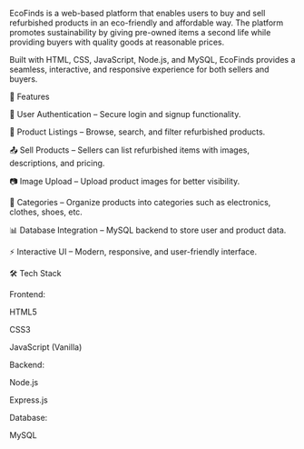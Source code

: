 EcoFinds is a web-based platform that enables users to buy and sell refurbished products in an eco-friendly and affordable way. The platform promotes sustainability by giving pre-owned items a second life while providing buyers with quality goods at reasonable prices.

Built with HTML, CSS, JavaScript, Node.js, and MySQL, EcoFinds provides a seamless, interactive, and responsive experience for both sellers and buyers.

🚀 Features

🔑 User Authentication – Secure login and signup functionality.

🛒 Product Listings – Browse, search, and filter refurbished products.

📤 Sell Products – Sellers can list refurbished items with images, descriptions, and pricing.

📷 Image Upload – Upload product images for better visibility.

📂 Categories – Organize products into categories such as electronics, clothes, shoes, etc.

📊 Database Integration – MySQL backend to store user and product data.

⚡ Interactive UI – Modern, responsive, and user-friendly interface.

🛠️ Tech Stack

Frontend:

HTML5

CSS3

JavaScript (Vanilla)

Backend:

Node.js

Express.js

Database:

MySQL